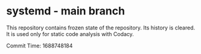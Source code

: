 # systemd - main branch

This repository contains frozen state of the repository.
Its history is cleared. It is used only for static code
analysis with Codacy.

Commit Time: 1688748184
